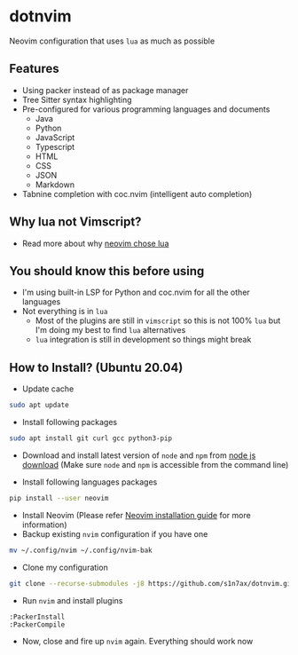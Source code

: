 # dotnvim
Neovim configuration that uses `lua` as much as possible

## Features

* Using packer instead of as package manager
* Tree Sitter syntax highlighting
* Pre-configured for various programming languages and documents
  * Java
  * Python
  * JavaScript
  * Typescript
  * HTML
  * CSS
  * JSON
  * Markdown
* Tabnine completion with coc.nvim (intelligent auto completion)

## Why lua not Vimscript?

* Read more about why [neovim chose lua](https://github.com/neovim/neovim/wiki/FAQ#why-embed-lua-instead-of-x)

## You should know this before using

* I'm using built-in LSP for Python and coc.nvim for all the other languages
* Not everything is in `lua`
  * Most of the plugins are still in `vimscript` so this is not 100% `lua` but I'm doing my best to find `lua` alternatives
  * `lua` integration is still in development so things might break

## How to Install? (Ubuntu 20.04)

* Update cache

```bash
sudo apt update
```

* Install following packages

```bash
sudo apt install git curl gcc python3-pip
```

* Download and install latest version of `node` and `npm` from [node js download](https://nodejs.org/en/) (Make sure `node` and `npm` is accessible from the command line)

* Install following languages packages

```bash
pip install --user neovim
```

* Install Neovim (Please refer [Neovim installation guide](https://github.com/neovim/neovim/wiki/Installing-Neovim) for more information)
* Backup existing `nvim` configuration if you have one

```bash
mv ~/.config/nvim ~/.config/nvim-bak
```

* Clone my configuration

```bash
git clone --recurse-submodules -j8 https://github.com/s1n7ax/dotnvim.git ~/.config/nvim
```

* Run `nvim` and install plugins

```vim
:PackerInstall
:PackerCompile
```

* Now, close and fire up `nvim` again. Everything should work now

